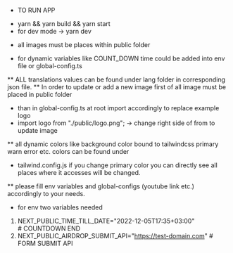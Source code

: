 * TO RUN APP
- yarn && yarn build && yarn start
- for dev mode -> yarn dev

* all images must be places within public folder

* for dynamic variables like COUNT_DOWN time could be added into env file or global-config.ts

** ALL translations values can be found under lang folder in corresponding json file.
** In order to update or add a new image first of all image must be placed in public folder 
- than in global-config.ts at root import accordingly to replace example logo 
- import logo from "./public/logo.png"; -> change right side of from to update image

** all dynamic colors like background color bound to tailwindcss primary warn error etc. colors can be found under
- tailwind.config.js if you change primary color you can directly see all places where it accesses will be changed.

** please fill env variables and global-configs (youtube link etc.) accordingly to your needs.
- for env two variables needed 
1. NEXT_PUBLIC_TIME_TILL_DATE="2022-12-05T17:35+03:00"  # COUNTDOWN END
2. NEXT_PUBLIC_AIRDROP_SUBMIT_API="https://test-domain.com" # FORM SUBMIT API